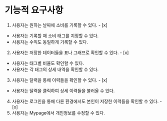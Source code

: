# 기능적 요구사항

1. 사용자는 원하는 날짜에 소비를 기록할 수 있다. - [x]
- 사용자는 기록할 때 소비 태그를 지정할 수 있다.
- 사용자는 수익도 동일하게 기록할 수 있다.
2. 사용자는 저장한 데이터들을 표나 그래프로 확인할 수 있다. - [x]
- 사용자는 태그별 비율도 확인할 수 있다.
- 사용자는 각 태그의 상세 내역을 확인할 수 있다.
3. 사용자는 달력을 통해 이력들을 확인할 수 있다. - [x]
- 사용자는 달력을 클릭하여 상세 이력들을 불러올 수 있다.
4. 사용자는 로그인을 통해 다른 환경에서도 본인이 저장한 이력들을 확인할 수 있다. -[x] 
5. 사용자는 Mypage에서 개인정보를 수정할 수 있다.
